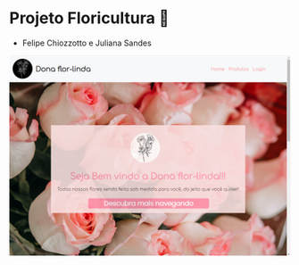 # Projeto Floricultura 🌷

- Felipe Chiozzotto e Juliana Sandes
<p>
<img src="/src/imagens/page-home.png" alt="home" />
</p>
